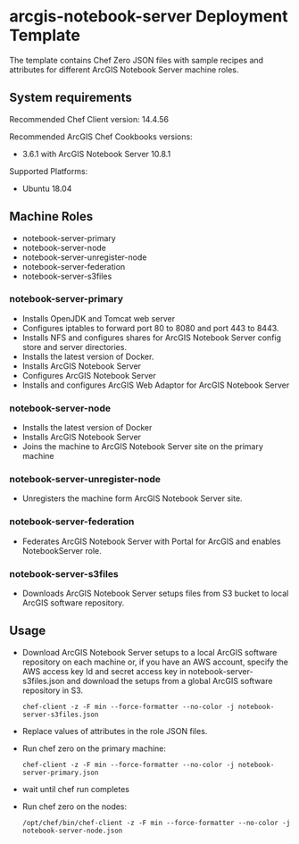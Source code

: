 # arcgis-notebook-server Deployment Template

The template contains Chef Zero JSON files with sample recipes and attributes for different ArcGIS Notebook Server machine roles.

## System requirements

Recommended Chef Client version: 14.4.56

Recommended ArcGIS Chef Cookbooks versions:

* 3.6.1 with ArcGIS Notebook Server 10.8.1

Supported Platforms:

* Ubuntu 18.04

## Machine Roles

* notebook-server-primary
* notebook-server-node
* notebook-server-unregister-node
* notebook-server-federation
* notebook-server-s3files

### notebook-server-primary

* Installs OpenJDK and Tomcat web server
* Configures iptables to forward port 80 to 8080 and port 443 to 8443.
* Installs NFS and configures shares for ArcGIS Notebook Server config store and server directories.
* Installs the latest version of Docker.
* Installs ArcGIS Notebook Server
* Configures ArcGIS Notebook Server
* Installs and configures ArcGIS Web Adaptor for ArcGIS Notebook Server

### notebook-server-node

* Installs the latest version of Docker
* Installs ArcGIS Notebook Server
* Joins the machine to ArcGIS Notebook Server site on the primary machine

### notebook-server-unregister-node

* Unregisters the machine form ArcGIS Notebook Server site.

### notebook-server-federation

* Federates ArcGIS Notebook Server with Portal for ArcGIS and enables NotebookServer role.

### notebook-server-s3files

* Downloads ArcGIS Notebook Server setups files from S3 bucket to local ArcGIS software repository.

## Usage

* Download ArcGIS Notebook Server setups to a local ArcGIS software repository on each machine or,
  if you have an AWS account, specify the AWS access key Id and secret access key in
  notebook-server-s3files.json and download the setups from a global ArcGIS software repository in S3.

  ```shell
  chef-client -z -F min --force-formatter --no-color -j notebook-server-s3files.json
  ```

* Replace values of attributes in the role JSON files.
* Run chef zero on the primary machine:

  ```shell
  chef-client -z -F min --force-formatter --no-color -j notebook-server-primary.json
  ```

* wait until chef run completes
* Run chef zero on the nodes:

  ```shell
  /opt/chef/bin/chef-client -z -F min --force-formatter --no-color -j notebook-server-node.json
  ```
